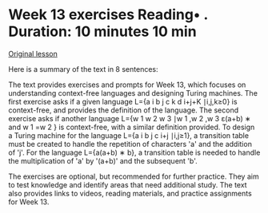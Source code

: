 # Week 13 exercises Reading• . Duration: 10 minutes 10 min

[Original lesson](https://www.coursera.org/learn/uol-fundamentals-of-computer-science/supplement/QOsAh/week-13-exercises)

Here is a summary of the text in 8 sentences:

The text provides exercises and prompts for Week 13, which focuses on understanding context-free languages and designing Turing machines. The first exercise asks if a given language L={a i b j c k d i+j+K ∣i,j,k≥0} is context-free, and provides the definition of the language. The second exercise asks if another language L={w 1 w 2 w 3 ∣w 1 ,w 2 ,w 3 ε(a+b) ∗ and w 1 =w 2 } is context-free, with a similar definition provided. To design a Turing machine for the language L={a i b j c i+j ∣i,j≥1}, a transition table must be created to handle the repetition of characters 'a' and the addition of 'j'. For the language L={a(a+b) ∗ b}, a transition table is needed to handle the multiplication of 'a' by '(a+b)' and the subsequent 'b'.

The exercises are optional, but recommended for further practice. They aim to test knowledge and identify areas that need additional study. The text also provides links to videos, reading materials, and practice assignments for Week 13.

